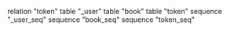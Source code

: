 relation "token"
table "_user"
table "book"
table "token"
sequence "_user_seq"
sequence "book_seq"
sequence "token_seq"